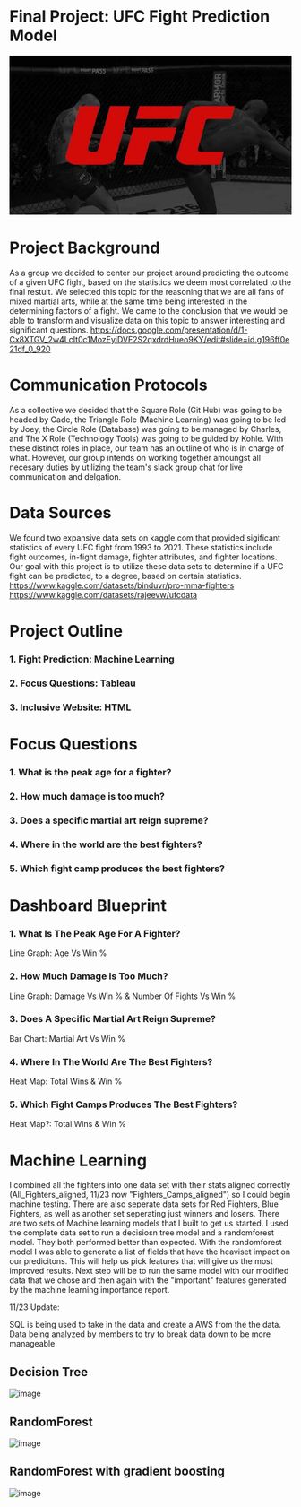 # Final Project: UFC Fight Prediction Model
![image](Other/Images/ufc_logo.jpg)
# Project Background
As a group we decided to center our project around predicting the outcome of a given UFC fight, based on the statistics we deem most correlated to the final restult. We selected this topic for the reasoning that we are all fans of mixed martial arts, while at the same time being interested in the determining factors of a fight. We came to the conclusion that we would be able to transform and visualize data on this topic to answer interesting and significant questions.
https://docs.google.com/presentation/d/1-Cx8XTGV_2w4LcIt0c1MozEyiDVF2S2qxdrdHueo9KY/edit#slide=id.g196ff0e21df_0_920
# Communication Protocols
As a collective we decided that the Square Role (Git Hub) was going to be headed by Cade, the Triangle Role (Machine Learning) was going to be led by Joey, the Circle Role (Database) was going to be managed by Charles, and The X Role (Technology Tools) was going to be guided by Kohle. With these distinct roles in place, our team has an outline of who is in charge of what. However, our group intends on working together amoungst all necesary duties by utilizing the team's slack group chat for live communication and delgation.
# Data Sources
 We found two expansive data sets on kaggle.com that provided sigificant statistics of every UFC fight from 1993 to 2021. These statistics include fight outcomes, in-fight damage, fighter attributes, and fighter locations. Our goal with this project is to utilize these data sets to determine if a UFC fight can be predicted, to a degree, based on certain statistics.
 https://www.kaggle.com/datasets/binduvr/pro-mma-fighters
https://www.kaggle.com/datasets/rajeevw/ufcdata
# Project Outline
### 1. Fight Prediction: Machine Learning
### 2. Focus Questions: Tableau
### 3. Inclusive Website: HTML
# Focus Questions
### 1. What is the peak age for a fighter?
### 2. How much damage is too much?
### 3. Does a specific martial art reign supreme?
### 4. Where in the world are the best fighters?
### 5. Which fight camp produces the best fighters?
# Dashboard Blueprint
### 1. What Is The Peak Age For A Fighter?
Line Graph: Age Vs Win %
### 2. How Much Damage is Too Much?
Line Graph: Damage Vs Win % & Number Of Fights Vs Win %
### 3. Does A Specific Martial Art Reign Supreme?
Bar Chart: Martial Art Vs Win %
### 4. Where In The World Are The Best Fighters?
Heat Map: Total Wins & Win %
### 5. Which Fight Camps Produces The Best Fighters?
Heat Map?: Total Wins & Win %

# Machine Learning
I combined all the fighters into one data set with their stats aligned correctly (All_Fighters_aligned, 11/23 now "Fighters_Camps_aligned") so I could begin machine testing. There are also seperate data sets for Red Fighters, Blue Fighters, as well as another set seperating just winners and losers. There are two sets of Machine learning models that I built to get us started. I used the complete data set to run a decisiosn tree model and a randomforest model. They both performed better than expected. With the randomforest model I was able to generate a list of fields that have the heaviset impact on our predicitons. This will help us pick features that will give us the most improved results. Next step will be to run the same model with our modified data that we chose and then again with the "important" features generated by the machine learning importance report. 

11/23 Update: 

SQL is being used to take in the data and create a AWS from the the data. Data being analyzed by members to try to break data down to be more manageable.

## Decision Tree

![image](https://user-images.githubusercontent.com/108442512/202004934-4ca3d078-5939-49b7-a744-b6636a80414f.png)

## RandomForest

![image](https://user-images.githubusercontent.com/108442512/202005053-9b090762-e04c-490a-9e5b-f582278e0eac.png)

## RandomForest with gradient boosting

![image](https://user-images.githubusercontent.com/108442512/202005165-39ce4916-6ffa-467c-9b65-1d2f7717f8fb.png)
